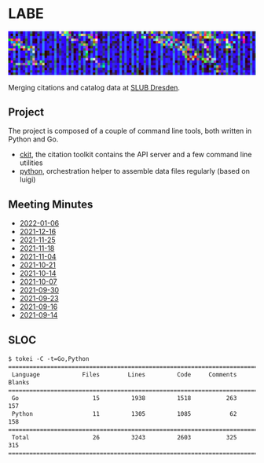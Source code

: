 # LABE

![](static/canvas.png)

Merging citations and catalog data at [SLUB Dresden](https://www.slub-dresden.de/).

## Project

The project is composed of a couple of command line tools, both written in
Python and Go.

* [ckit](go/ckit), the citation toolkit contains the API server and a few command line utilities
* [python](python), orchestration helper to assemble data files regularly (based on luigi)

## Meeting Minutes

* [2022-01-06](notes/2022_01_06_meeting_minutes.md)
* [2021-12-16](notes/2021_12_16_meeting_minutes.md)
* [2021-11-25](notes/2021_11_25_meeting_minutes.md)
* [2021-11-18](notes/2021_11_18_meeting_minutes.md)
* [2021-11-04](notes/2021_11_04_meeting_minutes.md)
* [2021-10-21](notes/2021_10_21_meeting_minutes.md)
* [2021-10-14](notes/2021_10_14_meeting_minutes.md)
* [2021-10-07](notes/2021_10_07_meeting_minutes.md)
* [2021-09-30](notes/2021_09_30_meeting_minutes.md)
* [2021-09-23](notes/2021_09_23_meeting_minutes.md)
* [2021-09-16](notes/2021_09_16_meeting_minutes.md)
* [2021-09-14](notes/2021_09_14_meeting_minutes.md)

## SLOC

```
$ tokei -C -t=Go,Python
===============================================================================
 Language            Files        Lines         Code     Comments       Blanks
===============================================================================
 Go                     15         1938         1518          263          157
 Python                 11         1305         1085           62          158
===============================================================================
 Total                  26         3243         2603          325          315
===============================================================================
```

